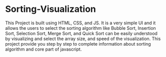 # Sorting-Visualization
This Project is built using HTML, CSS, and JS. It is a very simple UI and it allows the users to select the sorting algorithm like Bubble Sort, Insertion Sort, Selection Sort, Merge Sort, and Quick Sort can be easily understood by visualizing and select the array size, and speed of the visualization. This project provide you step by step to complete information about sorting algorithm and core part of javascript.
